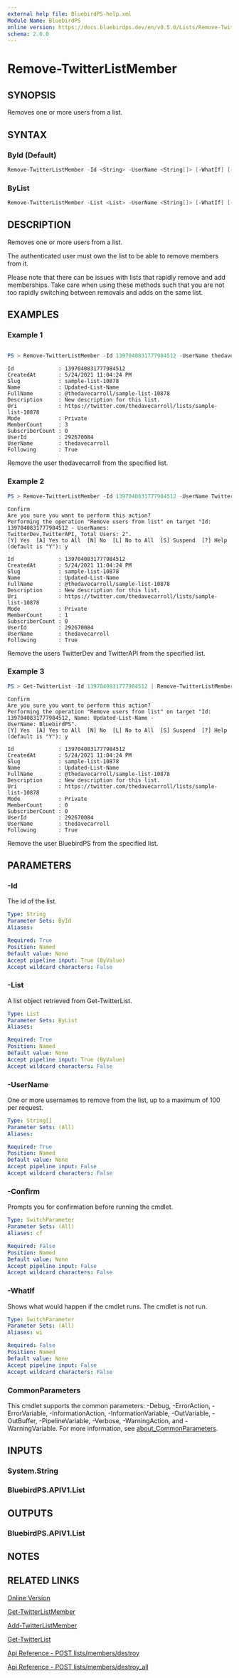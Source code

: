 ```yaml
---
external help file: BluebirdPS-help.xml
Module Name: BluebirdPS
online version: https://docs.bluebirdps.dev/en/v0.5.0/Lists/Remove-TwitterListMember
schema: 2.0.0
---
```


# Remove-TwitterListMember

## SYNOPSIS

Removes one or more users from a list.

## SYNTAX

### ById (Default)

```powershell
Remove-TwitterListMember -Id <String> -UserName <String[]> [-WhatIf] [-Confirm] [<CommonParameters>]
```

### ByList

```powershell
Remove-TwitterListMember -List <List> -UserName <String[]> [-WhatIf] [-Confirm] [<CommonParameters>]
```

## DESCRIPTION

Removes one or more users from a list.

The authenticated user must own the list to be able to remove members from it.

Please note that there can be issues with lists that rapidly remove and add memberships.
Take care when using these methods such that you are not too rapidly switching between removals and adds on the same list.

## EXAMPLES

### Example 1

```powershell

PS > Remove-TwitterListMember -Id 1397040831777984512 -UserName thedavecarroll
```

```text
Id              : 1397040831777984512
CreatedAt       : 5/24/2021 11:04:24 PM
Slug            : sample-list-10878
Name            : Updated-List-Name
FullName        : @thedavecarroll/sample-list-10878
Description     : New description for this list.
Uri             : https://twitter.com/thedavecarroll/lists/sample-list-10878
Mode            : Private
MemberCount     : 3
SubscriberCount : 0
UserId          : 292670084
UserName        : thedavecarroll
Following       : True
```

Remove the user thedavecarroll from the specified list.

### Example 2

```powershell
PS > Remove-TwitterListMember -Id 1397040831777984512 -UserName TwitterDev,TwitterAPI
```

```text
Confirm
Are you sure you want to perform this action?
Performing the operation "Remove users from list" on target "Id: 1397040831777984512 - UserNames:
TwitterDev,TwitterAPI, Total Users: 2".
[Y] Yes  [A] Yes to All  [N] No  [L] No to All  [S] Suspend  [?] Help (default is "Y"): y

Id              : 1397040831777984512
CreatedAt       : 5/24/2021 11:04:24 PM
Slug            : sample-list-10878
Name            : Updated-List-Name
FullName        : @thedavecarroll/sample-list-10878
Description     : New description for this list.
Uri             : https://twitter.com/thedavecarroll/lists/sample-list-10878
Mode            : Private
MemberCount     : 1
SubscriberCount : 0
UserId          : 292670084
UserName        : thedavecarroll
Following       : True
```

Remove the users TwitterDev and TwitterAPI from the specified list.

### Example 3

```powershell
PS > Get-TwitterList -Id 1397040831777984512 | Remove-TwitterListMember -UserName BluebirdPS
```

```text
Confirm
Are you sure you want to perform this action?
Performing the operation "Remove users from list" on target "Id: 1397040831777984512, Name: Updated-List-Name -
UserName: BluebirdPS".
[Y] Yes  [A] Yes to All  [N] No  [L] No to All  [S] Suspend  [?] Help (default is "Y"): y

Id              : 1397040831777984512
CreatedAt       : 5/24/2021 11:04:24 PM
Slug            : sample-list-10878
Name            : Updated-List-Name
FullName        : @thedavecarroll/sample-list-10878
Description     : New description for this list.
Uri             : https://twitter.com/thedavecarroll/lists/sample-list-10878
Mode            : Private
MemberCount     : 0
SubscriberCount : 0
UserId          : 292670084
UserName        : thedavecarroll
Following       : True
```

Remove the user BluebirdPS from the specified list.

## PARAMETERS

### -Id

The id of the list.

```yaml
Type: String
Parameter Sets: ById
Aliases:

Required: True
Position: Named
Default value: None
Accept pipeline input: True (ByValue)
Accept wildcard characters: False
```

### -List

A list object retrieved from Get-TwitterList.

```yaml
Type: List
Parameter Sets: ByList
Aliases:

Required: True
Position: Named
Default value: None
Accept pipeline input: True (ByValue)
Accept wildcard characters: False
```

### -UserName

One or more usernames to remove from the list, up to a maximum of 100 per request.

```yaml
Type: String[]
Parameter Sets: (All)
Aliases:

Required: True
Position: Named
Default value: None
Accept pipeline input: False
Accept wildcard characters: False
```

### -Confirm

Prompts you for confirmation before running the cmdlet.

```yaml
Type: SwitchParameter
Parameter Sets: (All)
Aliases: cf

Required: False
Position: Named
Default value: None
Accept pipeline input: False
Accept wildcard characters: False
```

### -WhatIf

Shows what would happen if the cmdlet runs. The cmdlet is not run.

```yaml
Type: SwitchParameter
Parameter Sets: (All)
Aliases: wi

Required: False
Position: Named
Default value: None
Accept pipeline input: False
Accept wildcard characters: False
```

### CommonParameters

This cmdlet supports the common parameters: -Debug, -ErrorAction, -ErrorVariable, -InformationAction, -InformationVariable, -OutVariable, -OutBuffer, -PipelineVariable, -Verbose, -WarningAction, and -WarningVariable. For more information, see [about_CommonParameters](http://go.microsoft.com/fwlink/?LinkID=113216).

## INPUTS

### System.String

### BluebirdPS.APIV1.List

## OUTPUTS

### BluebirdPS.APIV1.List

## NOTES

## RELATED LINKS

[Online Version](https://docs.bluebirdps.dev/en/v0.5.0/Lists/Remove-TwitterListMember)

[Get-TwitterListMember](https://docs.bluebirdps.dev/en/v0.5.0/Lists/Get-TwitterListMember)

[Add-TwitterListMember](https://docs.bluebirdps.dev/en/v0.5.0/Lists/Add-TwitterListMember)

[Get-TwitterList](https://docs.bluebirdps.dev/en/v0.5.0/Lists/Get-TwitterList)

[Api Reference - POST lists/members/destroy](https://developer.twitter.com/en/docs/twitter-api/v1/accounts-and-users/create-manage-lists/api-reference/post-lists-members-destroy)

[Api Reference - POST lists/members/destroy_all](https://developer.twitter.com/en/docs/twitter-api/v1/accounts-and-users/create-manage-lists/api-reference/post-lists-members-destroy_all)
